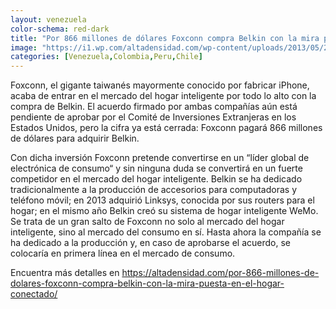 ```yaml
---
layout: venezuela
color-schema: red-dark
title: "Por 866 millones de dólares Foxconn compra Belkin con la mira puesta en el hogar conectado"
image: "https://i1.wp.com/altadensidad.com/wp-content/uploads/2013/05/2012_8_22_9U1ynriGYEYqiEFRyMrSK5.jpg"
categories: [Venezuela,Colombia,Peru,Chile]
---
```


Foxconn, el gigante taiwanés mayormente conocido por fabricar iPhone, acaba de entrar en el mercado del hogar inteligente por todo lo alto con la compra de Belkin. El acuerdo firmado por ambas compañías aún está pendiente de aprobar por el Comité de Inversiones Extranjeras en los Estados Unidos, pero la cifra ya está cerrada: Foxconn pagará 866 millones de dólares para adquirir Belkin.

Con dicha inversión Foxconn pretende convertirse en un “líder global de electrónica de consumo“ y sin ninguna duda se convertirá en un fuerte competidor en el mercado del hogar inteligente. Belkin se ha dedicado tradicionalmente a la producción de accesorios para computadoras y teléfono móvil; en 2013 adquirió Linksys, conocida por sus routers para el hogar; en el mismo año Belkin creó su sistema de hogar inteligente WeMo. Se trata de un gran salto de Foxconn no solo al mercado del hogar inteligente, sino al mercado del consumo en sí. Hasta ahora la compañía se ha dedicado a la producción y, en caso de aprobarse el acuerdo, se colocaría en primera línea en el mercado de consumo.

Encuentra más detalles en https://altadensidad.com/por-866-millones-de-dolares-foxconn-compra-belkin-con-la-mira-puesta-en-el-hogar-conectado/
